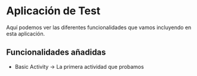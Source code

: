 # Aplicación de Test

Aquí podemos ver las diferentes funcionalidades que vamos incluyendo en esta aplicación.

## **Funcionalidades añadidas**

* Basic Activity -> La primera actividad que probamos 